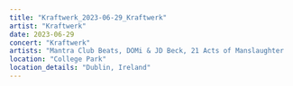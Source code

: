```yaml
---
title: "Kraftwerk_2023-06-29_Kraftwerk"
artist: "Kraftwerk"
date: 2023-06-29
concert: "Kraftwerk"
artists: "Mantra Club Beats, DOMi & JD Beck, 21 Acts of Manslaughter	Grindcore	United States, Buckshot, Jon Batiste, ABBA, Kraftwerk, Arlo Parks, 9 Foot Super SoldierCrossoverHardcore, 12 Gauge Rampage, Black Country, New Road, Arnaldo Antunes, 324	Grindcore	Japan"
location: "College Park"
location_details: "Dublin, Ireland"
---
```

